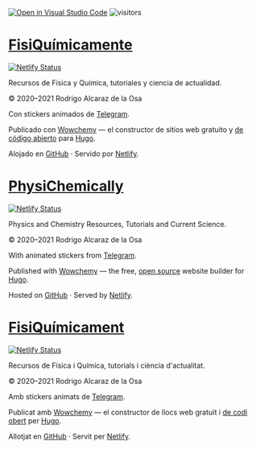 [![Open in Visual Studio Code](https://open.vscode.dev/badges/open-in-vscode.svg)](https://open.vscode.dev/rodrigoalcarazdelaosa/fisiquimicamente) ![visitors](https://visitor-badge.glitch.me/badge?page_id=rodrigoalcarazdelaosa.fisiquimicamente)

# [FisiQuímicamente](https://fisiquimicamente.com/)

[![Netlify Status](https://api.netlify.com/api/v1/badges/084c644c-1539-4d00-93bc-dc75f576de30/deploy-status)](https://app.netlify.com/sites/fisiquimicamente/deploys)

Recursos de Física y Química, tutoriales y ciencia de actualidad.

&copy; 2020&ndash;2021 Rodrigo Alcaraz de la Osa

Con stickers animados de <a href="https://telegram.org/blog/animated-stickers/blog/animated-stickers" target="_blank" rel="noopener" title="Telegram">Telegram</a>.

Publicado con <a href="https://wowchemy.com" target="_blank" rel="noopener">Wowchemy</a> —
    el constructor de sitios web gratuito y <a href="https://github.com/wowchemy/wowchemy-hugo-themes" target="_blank" rel="noopener">
    de código abierto</a> para <a href="https://gohugo.io" target="_blank" rel="noopener">Hugo</a>.

Alojado en <a href="https://github.com/rodrigoalcarazdelaosa/fisiquimicamente" target="_blank" rel="noopener">GitHub</a> · Servido por <a href="https://www.netlify.com" target="_blank" rel="noopener">Netlify</a>.

# [PhysiChemically](https://physichemically.com/)

[![Netlify Status](https://api.netlify.com/api/v1/badges/ae1fb0d7-cd8e-4f18-bbe1-d6a89b38c0af/deploy-status)](https://app.netlify.com/sites/physichemically/deploys)

Physics and Chemistry Resources, Tutorials and Current Science.

&copy; 2020&ndash;2021 Rodrigo Alcaraz de la Osa

With animated stickers from <a href="https://telegram.org/blog/animated-stickers" target="_blank" rel="noopener" title="Telegram">Telegram</a>.

Published with <a href="https://wowchemy.com" target="_blank" rel="noopener">Wowchemy</a>  —
    the free, <a href="https://github.com/wowchemy/wowchemy-hugo-themes" target="_blank" rel="noopener">
    open source</a> website builder for <a href="https://gohugo.io" target="_blank" rel="noopener">Hugo</a>.

Hosted on <a href="https://github.com/rodrigoalcarazdelaosa/fisiquimicamente" target="_blank" rel="noopener">GitHub</a> · Served by <a href="https://www.netlify.com" target="_blank" rel="noopener">Netlify</a>.

# [FisiQuímicament](https://fisiquimicament.com/)

[![Netlify Status](https://api.netlify.com/api/v1/badges/db0529fe-34b6-40d0-b8cf-9ff3ac279f29/deploy-status)](https://app.netlify.com/sites/fisiquimicament/deploys)

Recursos de Física i Química, tutorials i ciència d'actualitat.

&copy; 2020&ndash;2021 Rodrigo Alcaraz de la Osa

Amb stickers animats de <a href="https://telegram.org/blog/animated-stickers" target="_blank" rel="noopener" title="Telegram">Telegram</a>.

Publicat amb <a href="https://wowchemy.com" target="_blank" rel="noopener">Wowchemy</a> —
    el constructor de llocs web gratuït i <a href="https://github.com/wowchemy/wowchemy-hugo-themes" target="_blank" rel="noopener">
    de codi obert</a> per <a href="https://gohugo.io" target="_blank" rel="noopener">Hugo</a>.

Allotjat en <a href="https://github.com/rodrigoalcarazdelaosa/fisiquimicamente" target="_blank" rel="noopener">GitHub</a> · Servit per <a href="https://www.netlify.com" target="_blank" rel="noopener">Netlify</a>.